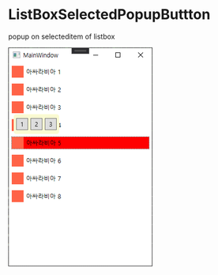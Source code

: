 # ListBoxSelectedPopupButtton
popup on selecteditem of listbox

![screenshot](https://github.com/HanHyeong/ListBoxSelectedPopupButtton/blob/main/popup%20button.png?raw=true)
